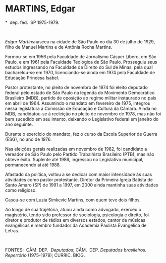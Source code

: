 MARTINS, Edgar
==============

\*  dep. fed.  SP 1975-1979.

 

*Edgar Martins*nasceu na cidade de São Paulo no dia 30 de julho de 1929,
filho de Manuel Martins e de Antônia Rocha Martins.

Formou-se em 1956 pela Faculdade de Jor­nalismo Cásper Líbero, em São
Paulo, e em 1961 pela Faculdade Teológica de São Paulo. Prosseguiu seus
estudos ingressando na Facul­dade de Direito do Sul de Minas, pela qual
bacharelou-se em 1970, licenciando-se ainda em 1974 pela Faculdade de
Educação Princesa Isabel.

Pastor protestante, no pleito de novembro de 1974 foi eleito deputado
federal pelo esta­do de São Paulo na legenda do Movimento Democrático
Brasileiro (MDB), partido de oposição ao regime militar instaurado no
país em abril de 1964. Assumindo o mandato em fevereiro de 1975,
integrou nessa legislatura a Comissão de Educação e Cultura da Câ­mara.
Ainda no MDB, candidatou-se à reeleição no pleito de novembro de 1978,
mas não foi bem sucedido em seu intento, deixando o Legislativo federal
em janeiro do ano seguinte.

Durante o exercício do mandato, fez o curso da Escola Superior de Guerra
(ESG), no ano de 1976.

Nas eleições gerais realizadas em novembro de 1982, foi candidato a
vereador de São Paulo pelo Partido Trabalhista Brasileiro (PTB), mas não
obteve êxito. Suplente até 1986, ingressou no Legislativo municipal,
permanecendo aí até 1988.

Afastado da política, voltou a se dedicar com maior intensidade às suas
atividades como pastor protestante. Diretor da Primeira Igreja Batista
de Santo Amaro (SP) de 1991 a 1997, em 2000 ainda mantinha suas
atividades como religioso.

Casou-se com Luzia Simkevic Martins, com quem teve dois filhos.

Ao longo de sua trajetória, atuou ainda como advogado, exerceu o
magistério, tendo sido professor de sociologia, psicologia e direito,
foi diretor e produtor de rádios em diversos estados, cantor de músicas
evangélicas e membro fundador da Academia Paulista Evangélica de Letras.

 

FONTES:  CÂM. DEP.  *Deputados*; CÂM.  DEP. *Deputados brasileiros.
Repertório* (1975-1979); CURRIC. BIOG.

 
